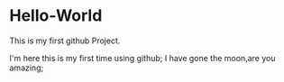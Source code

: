 # Hello-World
This is my first github Project.

I'm here this is my first time using github;
I have gone  the moon,are you amazing;



